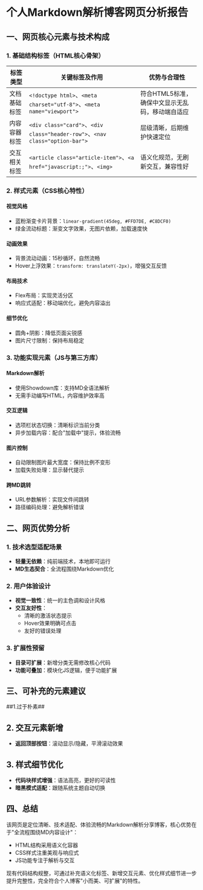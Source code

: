# 个人Markdown解析博客网页分析报告

## 一、网页核心元素与技术构成

### 1. 基础结构标签（HTML核心骨架）

| 标签类型 | 关键标签及作用 | 优势与合理性 |
|---------|---------------|-------------|
| 文档基础标签 | `<!doctype html>`、`<meta charset="utf-8">`、`<meta name="viewport">` | 符合HTML5标准，确保中文显示无乱码，移动端自适应 |
| 内容容器标签 | `<div class="card">`、`<div class="header-row">`、`<nav class="option-bar">` | 层级清晰，后期维护快速定位 |
| 交互相关标签 | `<article class="article-item">`、`<a href="javascript:;">`、`<img>` | 语义化规范，无刷新交互，兼容性好 |

### 2. 样式元素（CSS核心特性）

#### 视觉风格
- 蓝粉渐变卡片背景：`linear-gradient(45deg, #FFD7DE, #C8DCF0)`
- 绿金流动标题：渐变文字效果，无图片依赖，加载速度快

#### 动画效果
- 背景流动动画：15秒循环，自然流畅
- Hover上浮效果：`transform: translateY(-2px)`，增强交互反馈

#### 布局技术
- Flex布局：实现灵活分区
- 响应式适配：移动端优化，避免内容溢出

#### 细节优化
- 圆角+阴影：降低页面尖锐感
- 图片尺寸限制：保持布局稳定

### 3. 功能实现元素（JS与第三方库）

#### Markdown解析
- 使用Showdown库：支持MD全语法解析
- 无需手动编写HTML，内容维护效率高

#### 交互逻辑
- 选项栏状态切换：清晰标识当前分类
- 异步加载内容：配合"加载中"提示，体验流畅

#### 图片控制
- 自动限制图片最大宽度：保持比例不变形
- 加载失败处理：显示替代提示

#### 跨MD跳转
- URL参数解析：实现文件间跳转
- 路径编码处理：避免解析错误

## 二、网页优势分析

### 1. 技术选型适配场景
- **轻量无依赖**：纯前端技术，本地即可运行
- **MD生态契合**：全流程围绕Markdown优化

### 2. 用户体验设计
- **视觉一致性**：统一的主色调和设计风格
- **交互友好性**：
  - 清晰的激活状态提示
  - Hover效果明确可点击
  - 友好的错误处理

### 3. 扩展性预留
- **目录可扩展**：新增分类无需修改核心代码
- **功能可叠加**：模块化JS逻辑，便于功能扩展

## 三、可补充的元素建议


##1.过于朴素##

## 2. 交互元素新增

- **返回顶部按钮**：滚动显示/隐藏，平滑滚动效果

## 3. 样式细节优化

- **代码块样式增强**：语法高亮，更好的可读性
- **暗黑模式适配**：跟随系统主题自动切换

## 四、总结

该网页是定位清晰、技术适配、体验流畅的Markdown解析分享博客，核心优势在于"全流程围绕MD内容设计"：

- HTML结构采用语义化容器
- CSS样式注重美观与响应式  
- JS功能专注于解析与交互

现有代码结构规整，可通过补充语义化标签、新增交互元素、优化样式细节进一步提升完整性，完全符合个人博客"小而美、可扩展"的特性。

